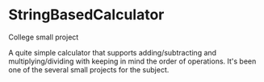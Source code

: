 # StringBasedCalculator
 College small project

A quite simple calculator that supports adding/subtracting and multiplying/dividing with keeping in mind the order of operations.
It's been one of the several small projects for the subject.